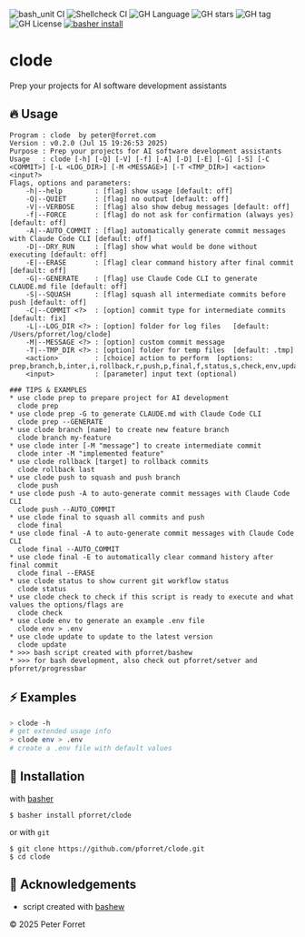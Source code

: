 ![bash_unit CI](https://github.com/pforret/clode/workflows/bash_unit%20CI/badge.svg)
![Shellcheck CI](https://github.com/pforret/clode/workflows/Shellcheck%20CI/badge.svg)
![GH Language](https://img.shields.io/github/languages/top/pforret/clode)
![GH stars](https://img.shields.io/github/stars/pforret/clode)
![GH tag](https://img.shields.io/github/v/tag/pforret/clode)
![GH License](https://img.shields.io/github/license/pforret/clode)
[![basher install](https://img.shields.io/badge/basher-install-white?logo=gnu-bash&style=flat)](https://www.basher.it/package/)

# clode

Prep your projects for AI software development assistants

## 🔥 Usage

```
Program : clode  by peter@forret.com
Version : v0.2.0 (Jul 15 19:26:53 2025)
Purpose : Prep your projects for AI software development assistants
Usage   : clode [-h] [-Q] [-V] [-f] [-A] [-D] [-E] [-G] [-S] [-C <COMMIT>] [-L <LOG_DIR>] [-M <MESSAGE>] [-T <TMP_DIR>] <action> <input?>
Flags, options and parameters:
    -h|--help        : [flag] show usage [default: off]
    -Q|--QUIET       : [flag] no output [default: off]
    -V|--VERBOSE     : [flag] also show debug messages [default: off]
    -f|--FORCE       : [flag] do not ask for confirmation (always yes) [default: off]
    -A|--AUTO_COMMIT : [flag] automatically generate commit messages with Claude Code CLI [default: off]
    -D|--DRY_RUN     : [flag] show what would be done without executing [default: off]
    -E|--ERASE       : [flag] clear command history after final commit [default: off]
    -G|--GENERATE    : [flag] use Claude Code CLI to generate CLAUDE.md file [default: off]
    -S|--SQUASH      : [flag] squash all intermediate commits before push [default: off]
    -C|--COMMIT <?>  : [option] commit type for intermediate commits  [default: fix]
    -L|--LOG_DIR <?> : [option] folder for log files   [default: /Users/pforret/log/clode]
    -M|--MESSAGE <?> : [option] custom commit message
    -T|--TMP_DIR <?> : [option] folder for temp files  [default: .tmp]
    <action>         : [choice] action to perform  [options: prep,branch,b,inter,i,rollback,r,push,p,final,f,status,s,check,env,update]
    <input>          : [parameter] input text (optional)
                                                                                                 
### TIPS & EXAMPLES
* use clode prep to prepare project for AI development
  clode prep
* use clode prep -G to generate CLAUDE.md with Claude Code CLI
  clode prep --GENERATE
* use clode branch [name] to create new feature branch
  clode branch my-feature
* use clode inter [-M "message"] to create intermediate commit
  clode inter -M "implemented feature"
* use clode rollback [target] to rollback commits
  clode rollback last
* use clode push to squash and push branch
  clode push
* use clode push -A to auto-generate commit messages with Claude Code CLI
  clode push --AUTO_COMMIT
* use clode final to squash all commits and push
  clode final
* use clode final -A to auto-generate commit messages with Claude Code CLI
  clode final --AUTO_COMMIT
* use clode final -E to automatically clear command history after final commit
  clode final --ERASE
* use clode status to show current git workflow status
  clode status
* use clode check to check if this script is ready to execute and what values the options/flags are
  clode check
* use clode env to generate an example .env file
  clode env > .env
* use clode update to update to the latest version
  clode update
* >>> bash script created with pforret/bashew
* >>> for bash development, also check out pforret/setver and pforret/progressbar
```

## ⚡️ Examples

```bash
> clode -h 
# get extended usage info
> clode env > .env
# create a .env file with default values
```

## 🚀 Installation

with [basher](https://github.com/basherpm/basher)

	$ basher install pforret/clode

or with `git`

	$ git clone https://github.com/pforret/clode.git
	$ cd clode

## 📝 Acknowledgements

* script created with [bashew](https://github.com/pforret/bashew)

&copy; 2025 Peter Forret
